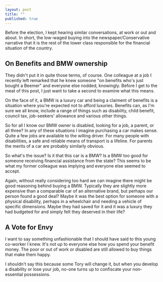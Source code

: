 ```yaml
---
layout: post
title: ""
published: true
---
```


Before the election, I kept hearing similar conversations, at work or out and about. In short, the low-waged buying into the newspaper/Conservative narrative that it is the rest of the lower class responsible for the financial situation of the country.

## On Benefits and BMW ownership

They didn't put it in quite those terms, of course. One colleague at a job I recently left remarked that he knew someone "on benefits who's just bought a Beemer" and everyone else nodded, knowingly. Before I get to the meat of this post, I just want to take a second to examine what this means.

On the face of it, a BMW is a luxury car and being a claiment of benefits is a situation where you're expected not to afford luxuries. Benefits can, as I'm sure we all know, include a range of things such as disability, child benefit, council tax, job-seekers' allowance and various other things.

So for all I know our BMW owner is disabled, looking for a job, a parent, or all three? In any of these situations I imagine purchasing a car makes sense. Quite a few jobs are available to the willing driver. For many people with disabilities, a safe and reliable means of transport is a lifeline. For parents the merits of a car are probably similarly obvious.

So what's the issue? Is it that this car is a BMW? Is a BMW too good for someone receiving financial assistance from the state? This seems to be what my former colleague was implying and everyone else seemed to accept.

Again, without really considering too hard we can imagine there might be good reasoning behind buying a BMW. Typically they are slightly more expensive than a comparable car of an alternative brand, but perhaps our person found a good deal? Maybe it was the best option for someone with a physical disability, perhaps in a wheelchair and needing a vehicle of specific dimensions. Maybe they had saved for it and it was a luxury they had budgeted for and simply felt they deserved in their life?

## A Vote for Envy

I want to say something unfashionable that I should have said to this young co-worker I knew. It's not up to everyone else how you spend your benefit money. The poor or out of work or disabled are still allowed to buy things that make them happy.

I shouldn't say this because some Tory will change it, but when you develop a disability or lose your job, no-one turns up to confiscate your non-essential possessions.

